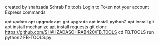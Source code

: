 created by shahzada Sohrab 
Fb tools
Login to Token not your account Express 
commands

apt update 
apt upgrade
apt-get upgrade 
apt install python2 
apt install git 
apt install mechanize 
apt install requests 
git clone https://github.com/SHAHZADASOHRAB420/FB.TOOLS
cd FB.TOOLS
run python2 FB-TOOLS.py

